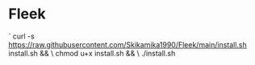 # Fleek
` curl -s https://raw.githubusercontent.com/Skikamika1990/Fleek/main/install.sh install.sh && \ chmod u+x install.sh && \ ./install.sh
